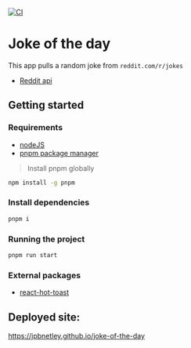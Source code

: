 [![CI](https://github.com/jpbnetley/joke-of-the-day/actions/workflows/main.yml/badge.svg)](https://github.com/jpbnetley/joke-of-the-day/actions/workflows/main.yml)

# Joke of the day

This app pulls a random joke from `reddit.com/r/jokes`

- [Reddit api](https://www.reddit.com/dev/api)

## Getting started
### Requirements
- [nodeJS](https://nodejs.org/en/download)
- [pnpm package manager](https://pnpm.io)
> Install pnpm globally
```bash
npm install -g pnpm
```

### Install dependencies

```bash
pnpm i
```

### Running the project

```bash
pnpm run start
```

### External packages

- <a href="https://react-hot-toast.com/docs" target="_blank">react-hot-toast</a>

## Deployed site:

https://jpbnetley.github.io/joke-of-the-day
